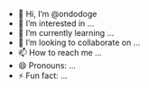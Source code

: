 - 👋 Hi, I’m @ondodoge
- 👀 I’m interested in ...
- 🌱 I’m currently learning ...
- 💞️ I’m looking to collaborate on ...
- 📫 How to reach me ...
- 😄 Pronouns: ...
- ⚡ Fun fact: ...

<!---
ondodoge/ondodoge is a ✨ special ✨ repository because its `README.md` (this file) appears on your GitHub profile.
You can click the Preview link to take a look at your changes.
--->
